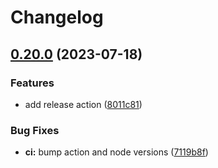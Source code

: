 # Changelog

## [0.20.0](https://github.com/tree-sitter/tree-sitter-regex/compare/v0.19.0...v0.20.0) (2023-07-18)


### Features

* add release action ([8011c81](https://github.com/tree-sitter/tree-sitter-regex/commit/8011c81f3165ba87035103a01df93decfbd5652f))


### Bug Fixes

* **ci:** bump action and node versions ([7119b8f](https://github.com/tree-sitter/tree-sitter-regex/commit/7119b8f9f041390f8952c772025cb3d8b646c4fc))
